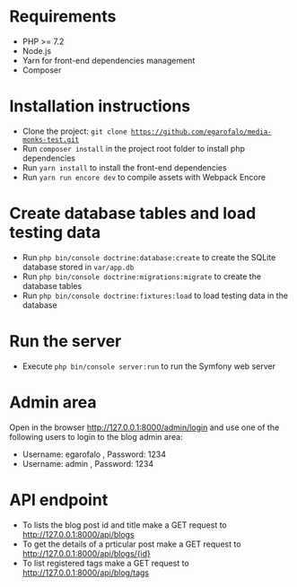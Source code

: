 # Requirements

- PHP >= 7.2
- Node.js
- Yarn for front-end dependencies management
- Composer

# Installation instructions

- Clone the project: <code>git clone https://github.com/egarofalo/media-monks-test.git</code>
- Run <code>composer install</code> in the project root folder to install php dependencies
- Run <code>yarn install</code> to install the front-end dependencies
- Run <code>yarn run encore dev</code> to compile assets with Webpack Encore

# Create database tables and load testing data

- Run <code>php bin/console doctrine:database:create</code> to create the SQLite database stored in <code>var/app.db</code>
- Run <code>php bin/console doctrine:migrations:migrate</code> to create the database tables
- Run <code>php bin/console doctrine:fixtures:load</code> to load testing data in the database

# Run the server

- Execute <code>php bin/console server:run</code> to run the Symfony web server

# Admin area

Open in the browser http://127.0.0.1:8000/admin/login and use one of the following users to login to the blog admin area:
- Username: egarofalo , Password: 1234
- Username: admin , Password: 1234

# API endpoint

- To lists the blog post id and title make a GET request to http://127.0.0.1:8000/api/blogs
- To get the details of a prticular post make a GET request to http://127.0.0.1:8000/api/blogs/{id}
- To list registered tags make a GET request to http://127.0.0.1:8000/api/blog/tags
